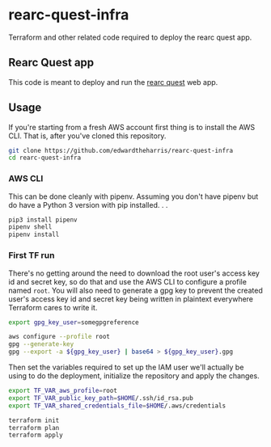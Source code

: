 # rearc-quest-infra

Terraform and other related code required to deploy the rearc quest app.

## Rearc Quest app

This code is meant to deploy and run the [rearc quest](https://github.com/rearc/quest) web app.

## Usage

If you're starting from a fresh AWS account first thing is to install the AWS CLI. That is, after you've cloned this repository.

```bash
git clone https://github.com/edwardtheharris/rearc-quest-infra
cd rearc-quest-infra
```

### AWS CLI

This can be done cleanly with pipenv. Assuming you don't have pipenv but do have a Python 3 version with pip installed. . .

```bash
pip3 install pipenv
pipenv shell 
pipenv install
```

### First TF run

There's no getting around the need to download the root user's access key id and secret key, so do that and use the AWS CLI to configure a profile named `root`. You will also need to generate a gpg key to prevent the created user's access key id and secret key being written in plaintext everywhere Terraform cares to write it.

```bash
export gpg_key_user=somegpgreference

aws configure --profile root
gpg --generate-key
gpg --export -a ${gpg_key_user} | base64 > ${gpg_key_user}.gpg
```

Then set the variables required to set up the IAM user we'll actually be using to do the deployment, initialize the repository and apply the changes.

```bash
export TF_VAR_aws_profile=root
export TF_VAR_public_key_path=$HOME/.ssh/id_rsa.pub
export TF_VAR_shared_credentials_file=$HOME/.aws/credentials

terraform init
terraform plan
terraform apply
```


